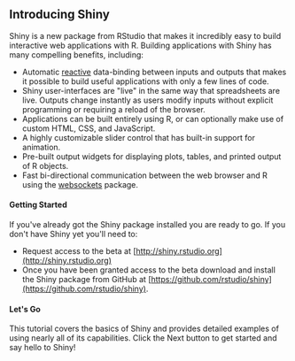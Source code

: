 

## Introducing Shiny


Shiny is a new package from RStudio that makes it incredibly easy to build interactive web applications with R. Building applications with Shiny has many compelling benefits, including:

* Automatic [reactive](http://en.wikipedia.org/wiki/Reactive_programming) data-binding between inputs and outputs that makes it possible to build useful applications with only a few lines of code.
* Shiny user-interfaces are "live" in the same way that spreadsheets are live. Outputs change instantly as users modify inputs without explicit programming or requiring a reload of the browser.
* Applications can be built entirely using R, or can optionally make use of custom HTML, CSS, and JavaScript.
* A highly customizable slider control that has built-in support for animation.
* Pre-built output widgets for displaying plots, tables, and printed output of R objects.
* Fast bi-directional communication between the web browser and R using the [websockets](http://illposed.net/websockets.html) package.

#### Getting Started

If you've already got the Shiny package installed you are ready to go. If you don't have Shiny yet you'll need to:

* Request access to the beta at [http://shiny.rstudio.org](http://shiny.rstudio.org) 
* Once you have been granted access to the beta download and install the Shiny package from GitHub at 
[https://github.com/rstudio/shiny](https://github.com/rstudio/shiny).


#### Let's Go

This tutorial covers the basics of Shiny and provides detailed examples of using nearly all of its capabilities. Click the Next button to get started and say hello to Shiny!

